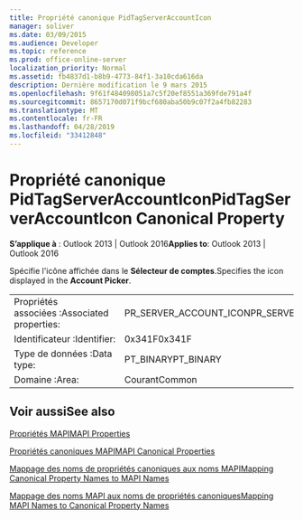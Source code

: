 ```yaml
---
title: Propriété canonique PidTagServerAccountIcon
manager: soliver
ms.date: 03/09/2015
ms.audience: Developer
ms.topic: reference
ms.prod: office-online-server
localization_priority: Normal
ms.assetid: fb4837d1-b8b9-4773-84f1-3a10cda616da
description: Dernière modification le 9 mars 2015
ms.openlocfilehash: 9f61f484098051a7c5f20ef8551a369fde791a4f
ms.sourcegitcommit: 8657170d071f9bcf680aba50b9c07f2a4fb82283
ms.translationtype: MT
ms.contentlocale: fr-FR
ms.lasthandoff: 04/28/2019
ms.locfileid: "33412848"
---
```

# <a name="pidtagserveraccounticon-canonical-property"></a><span data-ttu-id="638b9-103">Propriété canonique PidTagServerAccountIcon</span><span class="sxs-lookup"><span data-stu-id="638b9-103">PidTagServerAccountIcon Canonical Property</span></span>

  
  
<span data-ttu-id="638b9-104">**S’applique à** : Outlook 2013 | Outlook 2016</span><span class="sxs-lookup"><span data-stu-id="638b9-104">**Applies to**: Outlook 2013 | Outlook 2016</span></span> 
  
<span data-ttu-id="638b9-105">Spécifie l'icône affichée dans le **Sélecteur de comptes**.</span><span class="sxs-lookup"><span data-stu-id="638b9-105">Specifies the icon displayed in the **Account Picker**.</span></span>
  
|||
|:-----|:-----|
|<span data-ttu-id="638b9-106">Propriétés associées :</span><span class="sxs-lookup"><span data-stu-id="638b9-106">Associated properties:</span></span>  <br/> |<span data-ttu-id="638b9-107">PR_SERVER_ACCOUNT_ICON</span><span class="sxs-lookup"><span data-stu-id="638b9-107">PR_SERVER_ACCOUNT_ICON</span></span>  <br/> |
|<span data-ttu-id="638b9-108">Identificateur :</span><span class="sxs-lookup"><span data-stu-id="638b9-108">Identifier:</span></span>  <br/> |<span data-ttu-id="638b9-109">0x341F</span><span class="sxs-lookup"><span data-stu-id="638b9-109">0x341F</span></span>  <br/> |
|<span data-ttu-id="638b9-110">Type de données :</span><span class="sxs-lookup"><span data-stu-id="638b9-110">Data type:</span></span>  <br/> |<span data-ttu-id="638b9-111">PT_BINARY</span><span class="sxs-lookup"><span data-stu-id="638b9-111">PT_BINARY</span></span>  <br/> |
|<span data-ttu-id="638b9-112">Domaine :</span><span class="sxs-lookup"><span data-stu-id="638b9-112">Area:</span></span>  <br/> |<span data-ttu-id="638b9-113">Courant</span><span class="sxs-lookup"><span data-stu-id="638b9-113">Common</span></span>  <br/> |
   
## <a name="see-also"></a><span data-ttu-id="638b9-114">Voir aussi</span><span class="sxs-lookup"><span data-stu-id="638b9-114">See also</span></span>



[<span data-ttu-id="638b9-115">Propriétés MAPI</span><span class="sxs-lookup"><span data-stu-id="638b9-115">MAPI Properties</span></span>](mapi-properties.md)
  
[<span data-ttu-id="638b9-116">Propriétés canoniques MAPI</span><span class="sxs-lookup"><span data-stu-id="638b9-116">MAPI Canonical Properties</span></span>](mapi-canonical-properties.md)
  
[<span data-ttu-id="638b9-117">Mappage des noms de propriétés canoniques aux noms MAPI</span><span class="sxs-lookup"><span data-stu-id="638b9-117">Mapping Canonical Property Names to MAPI Names</span></span>](mapping-canonical-property-names-to-mapi-names.md)
  
[<span data-ttu-id="638b9-118">Mappage des noms MAPI aux noms de propriétés canoniques</span><span class="sxs-lookup"><span data-stu-id="638b9-118">Mapping MAPI Names to Canonical Property Names</span></span>](mapping-mapi-names-to-canonical-property-names.md)

